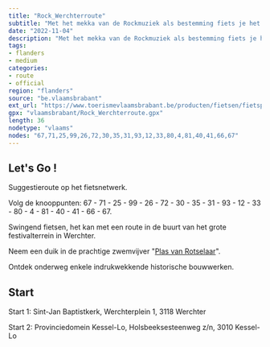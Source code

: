 ```yaml
---
title: "Rock_Werchterroute"
subtitle: "Met het mekka van de Rockmuziek als bestemming fiets je het land van de Demer en de Dijle in. Langs de middeleeuwse Ter Heidetoren, de versterkte Kraneveldshoeve, het kanaal Leuven-Mechelen, natuurgebied Wijgmaalbroek en veel andere bezienswaardigheden."
date: "2022-11-04"
description: "Met het mekka van de Rockmuziek als bestemming fiets je het land van de Demer en de Dijle in. Langs de middeleeuwse Ter Heidetoren, de versterkte Kraneveldshoeve, het kanaal Leuven-Mechelen, natuurgebied Wijgmaalbroek en veel andere bezienswaardigheden." 
tags:
- flanders
- medium
categories: 
- route
- official
region: "flanders"
source: "be.vlaamsbrabant"
ext_url: "https://www.toerismevlaamsbrabant.be/producten/fietsen/fietsproducten/rock-werchterroute/index.html"
gpx: "vlaamsbrabant/Rock_Werchterroute.gpx"
length: 36
nodetype: "vlaams"
nodes: "67,71,25,99,26,72,30,35,31,93,12,33,80,4,81,40,41,66,67"
---
```


## Let's Go ! 

Suggestieroute op het fietsnetwerk.

Volg de knooppunten: 67 - 71 - 25 - 99 - 26 - 72 - 30 - 35 - 31 - 93 - 12 - 33 - 80 - 4 - 81 - 40 - 41 - 66 - 67.

Swingend fietsen, het kan met een route in de buurt van het grote festivalterrein in Werchter.

Neem een duik in de prachtige zwemvijver "[Plas van Rotselaar](https://www.toerismevlaamsbrabant.be/producten/bezoeken/bezienswaardigheden/domein-ter-heide--plas-van-rotselaar/)".

Ontdek onderweg enkele indrukwekkende historische bouwwerken.



## Start

Start 1: Sint-Jan Baptistkerk, Werchterplein 1, 3118 Werchter

Start 2: Provinciedomein Kessel-Lo, Holsbeeksesteenweg z/n, 3010 Kessel-Lo
